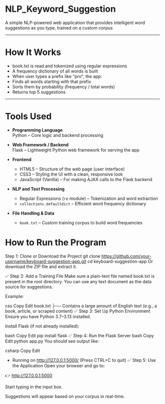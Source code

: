 # NLP_Keyword_Suggestion
A simple NLP-powered web application that provides intelligent word suggestions as you type, trained on a custom corpus

---

# How It Works
- book.txt is read and tokenized using regular expressions
- A frequency dictionary of all words is built
- When user types a prefix like "pro", the app:
- Finds all words starting with that prefix
- Sorts them by probability (frequency / total words)
- Returns top 5 suggestions

---

# Tools Used
- **Programming Language**  
  Python – Core logic and backend processing

- **Web Framework / Backend**  
  Flask – Lightweight Python web framework for serving the app

- **Frontend**
  - HTML5 – Structure of the web page (user interface)
  - CSS3 – Styling the UI with a clean, responsive look
  - JavaScript (Vanilla) – For making AJAX calls to the Flask backend

- **NLP and Text Processing**
  - Regular Expressions (`re` module) – Tokenization and word extraction
  - `collections.defaultdict` – Efficient word frequency dictionary

- **File Handling & Data**
  - `book.txt` – Custom training corpus to build word frequencies


# How to Run the Program
Step 1: Clone or Download the Project
git clone https://github.com/your-username/keyboard-suggestion-app.git
cd keyboard-suggestion-app
Or download the ZIP file and extract it.

✅ Step 2: Add a Training File
Make sure a plain-text file named book.txt is present in the root directory.
You can use any text document as the data source for suggestions.

Example:

css
Copy
Edit
book.txt
├── Contains a large amount of English text (e.g., a book, article, or scraped content)
✅ Step 3: Set Up Python Environment
Ensure you have Python 3.7–3.13 installed.

Install Flask (if not already installed):

bash
Copy
Edit
pip install flask
✅ Step 4: Run the Flask Server
bash
Copy
Edit
python app.py
You should see output like:

csharp
Copy
Edit
 * Running on http://127.0.0.1:5000/ (Press CTRL+C to quit)
✅ Step 5: Use the Application
Open your browser and go to:

👉 http://127.0.0.1:5000

Start typing in the input box.

Suggestions will appear based on your corpus in real-time.
